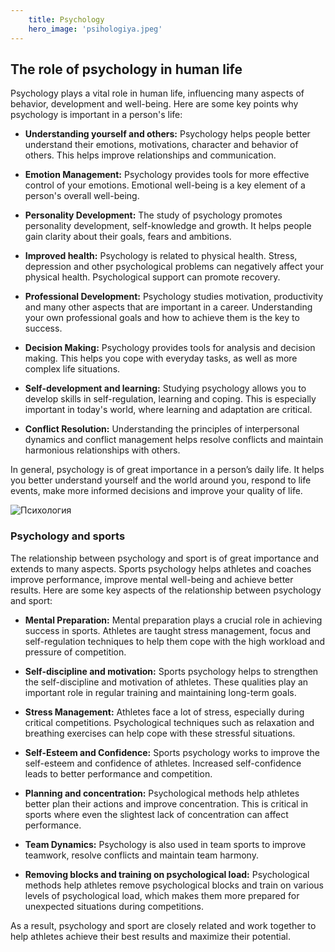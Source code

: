```yaml
---
    title: Psychology
    hero_image: 'psihologiya.jpeg'
---
```

## The role of psychology in human life

Psychology plays a vital role in human life, influencing many aspects of behavior, development and well-being. Here are some key points why psychology is important in a person's life:

- **Understanding yourself and others:** Psychology helps people better understand their emotions, motivations, character and behavior of others. This helps improve relationships and communication.

- **Emotion Management:** Psychology provides tools for more effective control of your emotions. Emotional well-being is a key element of a person's overall well-being.

- **Personality Development:** The study of psychology promotes personality development, self-knowledge and growth. It helps people gain clarity about their goals, fears and ambitions.

- **Improved health:** Psychology is related to physical health. Stress, depression and other psychological problems can negatively affect your physical health. Psychological support can promote recovery.

- **Professional Development:** Psychology studies motivation, productivity and many other aspects that are important in a career. Understanding your own professional goals and how to achieve them is the key to success.

- **Decision Making:** Psychology provides tools for analysis and decision making. This helps you cope with everyday tasks, as well as more complex life situations.

- **Self-development and learning:** Studying psychology allows you to develop skills in self-regulation, learning and coping. This is especially important in today's world, where learning and adaptation are critical.

- **Conflict Resolution:** Understanding the principles of interpersonal dynamics and conflict management helps resolve conflicts and maintain harmonious relationships with others.

In general, psychology is of great importance in a person’s daily life. It helps you better understand yourself and the world around you, respond to life events, make more informed decisions and improve your quality of life.

![Психология](/images/posts/psihologiya-2.jpeg "Психология")

### Psychology and sports

The relationship between psychology and sport is of great importance and extends to many aspects. Sports psychology helps athletes and coaches improve performance, improve mental well-being and achieve better results. Here are some key aspects of the relationship between psychology and sport:

- **Mental Preparation:** Mental preparation plays a crucial role in achieving success in sports. Athletes are taught stress management, focus and self-regulation techniques to help them cope with the high workload and pressure of competition.

- **Self-discipline and motivation:** Sports psychology helps to strengthen the self-discipline and motivation of athletes. These qualities play an important role in regular training and maintaining long-term goals.

- **Stress Management:** Athletes face a lot of stress, especially during critical competitions. Psychological techniques such as relaxation and breathing exercises can help cope with these stressful situations.

- **Self-Esteem and Confidence:** Sports psychology works to improve the self-esteem and confidence of athletes. Increased self-confidence leads to better performance and competition.

- **Planning and concentration:** Psychological methods help athletes better plan their actions and improve concentration. This is critical in sports where even the slightest lack of concentration can affect performance.

- **Team Dynamics:** Psychology is also used in team sports to improve teamwork, resolve conflicts and maintain team harmony.

- **Removing blocks and training on psychological load:** Psychological methods help athletes remove psychological blocks and train on various levels of psychological load, which makes them more prepared for unexpected situations during competitions.

As a result, psychology and sport are closely related and work together to help athletes achieve their best results and maximize their potential.